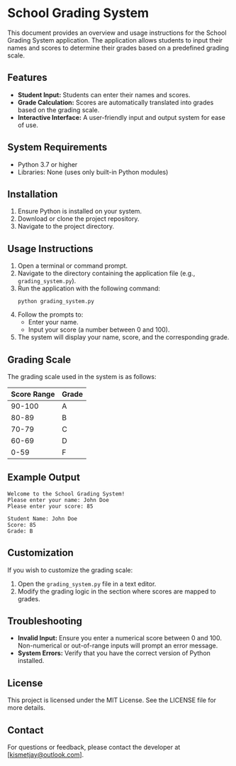 # School Grading System

This document provides an overview and usage instructions for the School Grading System application. The application allows students to input their names and scores to determine their grades based on a predefined grading scale.

## Features
- **Student Input:** Students can enter their names and scores.
- **Grade Calculation:** Scores are automatically translated into grades based on the grading scale.
- **Interactive Interface:** A user-friendly input and output system for ease of use.

## System Requirements
- Python 3.7 or higher
- Libraries: None (uses only built-in Python modules)

## Installation
1. Ensure Python is installed on your system.
2. Download or clone the project repository.
3. Navigate to the project directory.

## Usage Instructions
1. Open a terminal or command prompt.
2. Navigate to the directory containing the application file (e.g., `grading_system.py`).
3. Run the application with the following command:
   ```
   python grading_system.py
   ```
4. Follow the prompts to:
   - Enter your name.
   - Input your score (a number between 0 and 100).
5. The system will display your name, score, and the corresponding grade.

## Grading Scale
The grading scale used in the system is as follows:

| Score Range | Grade |
|-------------|-------|
| 90-100      | A     |
| 80-89       | B     |
| 70-79       | C     |
| 60-69       | D     |
| 0-59        | F     |

## Example Output
```
Welcome to the School Grading System!
Please enter your name: John Doe
Please enter your score: 85

Student Name: John Doe
Score: 85
Grade: B
```

## Customization
If you wish to customize the grading scale:
1. Open the `grading_system.py` file in a text editor.
2. Modify the grading logic in the section where scores are mapped to grades.

## Troubleshooting
- **Invalid Input:** Ensure you enter a numerical score between 0 and 100. Non-numerical or out-of-range inputs will prompt an error message.
- **System Errors:** Verify that you have the correct version of Python installed.

## License
This project is licensed under the MIT License. See the LICENSE file for more details.

## Contact
For questions or feedback, please contact the developer at [kismetjay@outlook.com].

